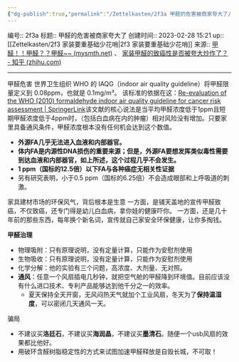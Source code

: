 ```yaml
---
{"dg-publish":true,"permalink":"/Zettelkasten/2f3a 甲醛的危害被商家夸大了/","dgPassFrontmatter":true}
---
```


编号:: 2f3a
标题:: 甲醛的危害被商家夸大了
创建时间:: 2023-02-28 15:21
up:: [[Zettelkasten/2f3 家装要重基础少花哨\|2f3 家装要重基础少花哨]]
来源:: [甲醛！！甲醛？？甲醛~~ (mysmth.net)](https://www.mysmth.net/nForum/#!article/Occupier/1201683?p=2) 、 [家装甲醛的致癌性是否被夸大炒作了？ - 知乎 (zhihu.com)](https://www.zhihu.com/question/38488739)

---
甲醛危害
世界卫生组织 WHO 的 IAQG（indoor air quality guideline）将甲醛限量定义到 0.08ppm，也就是 0.1mg/m³。
该标准的依据在这：[Re-evaluation of the WHO (2010) formaldehyde indoor air quality guideline for cancer risk assessment | SpringerLink](https://link.springer.com/article/10.1007/s00204-016-1733-8)该文献的核心说法是当平均甲醛浓度低于1ppm且短期甲醛浓度低于4ppm时，（包括白血病在内的肿瘤）相对风险没有增加。只要家里具备通风条件，甲醛浓度根本没有任何机会达到这个数值。
- **外源FA几乎无法进入血液和内部器官。**
- **体内FA是内源性DNA损伤的重要来源；但是，外源FA要想发挥类似毒性需要到达血液和内部器官，如上所述，这个过程几乎不会发生。**
- **1 ppm（国标的12.5倍）以下FA与各种癌症无相关性证据**
- 另有研究表明，小于0.5 ppm（国标的6.25倍）不会造成眼部和上呼吸道的刺激。

家具建材市场的环保风气，背后根本是生意
一方面，是铺天盖地的宣传甲醛致癌，不仅致癌，还专门得是幼儿白血病，拿你娃的健康吓你。
一方面，还是几十年前的那些东西，每年换个新名词，宣传就自己家安全环保健康，让你多掏钱。

**甲醛治理**
- 物理吸附：只有原理说明，没有定量计算，只能作为安慰剂使用
- 生物吸收：只有原理说明，没有定量计算，只能作为安慰剂使用
- 化学分解：他的实验有三个问题，高浓度、大剂量、无对照。
- **通风**：任意一个风扇插电几秒钟，就把空气舱的甲醛降到环境值。目前应该没有什么进口技术、专利产品能够达到他千分之一的效率。
	- 夏天保持全天开窗，无风闷热天气就加个工业风扇，冬天为了**保持温湿度**，可以密闭几天通风一天。

骗局
- 不建议买**洛廷石**，不建议买**海润晶**，不建议买**墨清石**。随便一个usb风扇的效果都比他好。
- 用破环含醛树脂稳定性的方式来试图加速甲醛释放是自毁长城，不可取！


